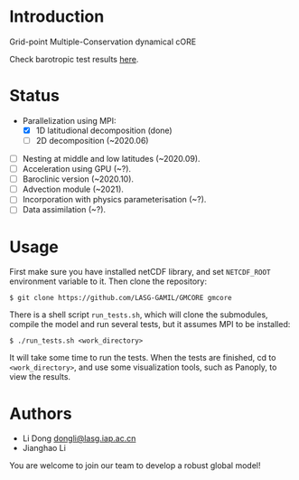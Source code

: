 # Introduction

Grid-point Multiple-Conservation dynamical cORE

Check barotropic test results [here](https://github.com/gmcore-project/gmcore/wiki/Test-Archive).

# Status

- Parallelization using MPI:
  - [X] 1D latitudional decomposition (done)
  - [ ] 2D decomposition (~2020.06)
- [ ] Nesting at middle and low latitudes (~2020.09).
- [ ] Acceleration using GPU (~?).
- [ ] Baroclinic version (~2020.10).
- [ ] Advection module (~2021).
- [ ] Incorporation with physics parameterisation (~?).
- [ ] Data assimilation (~?).

# Usage

First make sure you have installed netCDF library, and set `NETCDF_ROOT` environment variable to it. Then clone the repository:
```
$ git clone https://github.com/LASG-GAMIL/GMCORE gmcore
```
There is a shell script `run_tests.sh`, which will clone the submodules, compile the model and run several tests, but it assumes MPI to be installed:
```
$ ./run_tests.sh <work_directory>
```
It will take some time to run the tests. When the tests are finished, cd to `<work_directory>`, and use some visualization tools, such as Panoply, to view the results.

# Authors

- Li Dong <dongli@lasg.iap.ac.cn>
- Jianghao Li

You are welcome to join our team to develop a robust global model!